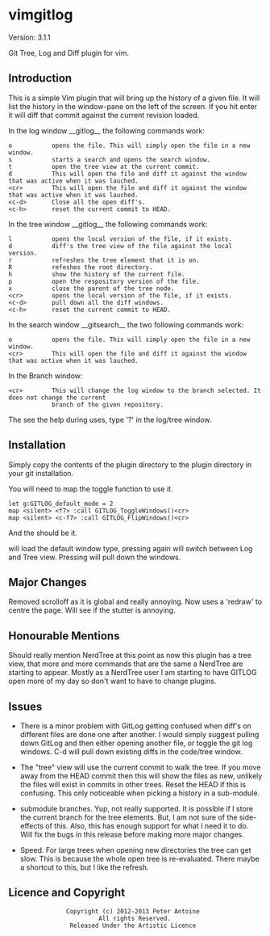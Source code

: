 vimgitlog
=========

Version: 3.1.1

Git Tree, Log and Diff plugin for vim. 

Introduction
------------

This is a simple Vim plugin that will bring up the history of a given file. It will list the history
in the window-pane on the left of the screen. If you hit enter it will diff that commit against the
current revision loaded.

In the log window \_\_gitlog\_\_ the following commands work:

    o			opens the file. This will simply open the file in a new window.
    s			starts a search and opens the search window.
	t           open the tree view at the current commit.
	d			This will open the file and diff it against the window that was active when it was lauched.
	<cr>		This will open the file and diff it against the window that was active when it was lauched.
	<c-d>		Close all the open diff's.
	<c-h>		reset the current commit to HEAD.

In the tree window \_\_gitlog\_\_ the following commands work:

    l			opens the local version of the file, if it exists.
    d			diff's the tree view of the file against the local version.
	r			refreshes the tree element that it is on.
	R			refeshes the root directory.
	h			show the history of the current file.
	p			open the respository version of the file.
	x			close the parent of the tree node.
	<cr>		opens the local version of the file, if it exists.
	<c-d>		pull down all the diff windows.
	<c-h>		reset the current commit to HEAD.

In the search window \_\_gitsearch\_\_ the two following commands work:

    o			opens the file. This will simply open the file in a new window.
	<cr>		This will open the file and diff it against the window that was active when it was lauched.

In the Branch window:

    <cr>        This will change the log window to the branch selected. It does not change the current
	            branch of the given repository.

The see the help during uses, type '?' in the log/tree window.

Installation
------------

Simply copy the contents of the plugin directory to the plugin directory in your git installation.

You will need to map the toggle function to use it.

	let g:GITLOG_default_mode = 2
	map <silent> <f7> :call GITLOG_ToggleWindows()<cr>
	map <silent> <c-f7> :call GITLOG_FlipWindows()<cr>

And the should be it.

<F7> will load the default window type, pressing again will switch between Log and Tree view. Pressing
<c-F7> will pull down the windows.

Major Changes
-------------

Removed scrolloff as it is global and really annoying. Now uses a 'redraw' to centre the page. Will see
if the stutter is annoying.

Honourable Mentions
-------------------

Should really mention NerdTree at this point as now this plugin has a tree view, that more and more 
commands that are the same a NerdTree are starting to appear. Mostly as a NerdTree user I am starting
to have GITLOG open more of my day so don't want to have to change plugins.

Issues
------

- There is a minor problem with GitLog getting confused when diff's on different files are done one after
another. I would simply suggest pulling down GitLog and then either opening another file, or toggle the
git log windows. C-d will pull down existing diffs in the code/tree window.

- The "tree" view will use the current commit to walk the tree. If you move away from the HEAD
commit then this will show the files as new, unlikely the files will exist in commits in other
trees. Reset the HEAD if this is confusing. This only noticeable when picking a history in a sub-module.

- submodule branches. Yup, not really supported. It is possible if I store the current branch for the
tree elements. But, I am not sure of the side-effects of this. Also, this has enough support for what I
need it to do. Will fix the bugs in this release before making more major changes.

- Speed. For large trees when opening new directories the tree can get slow. This is because the whole
open tree is re-evaluated. There maybe a shortcut to this, but I like the refresh.

Licence and Copyright
---------------------
                    Copyright (c) 2012-2013 Peter Antoine
                             All rights Reserved.
                     Released Under the Artistic Licence
